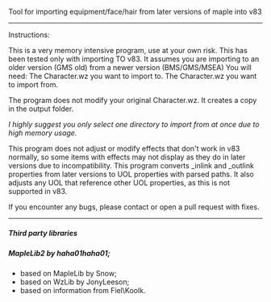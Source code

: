 
Tool for importing equipment/face/hair from later versions of maple into v83

----

Instructions:

This is a very memory intensive program, use at your own risk.
This has been tested only with importing TO v83. It assumes you are importing to an older version (GMS old) from a newer version (BMS/GMS/MSEA)
You will need:
The Character.wz you want to import to.
The Character.wz you want to import from.

The program does not modify your original Character.wz. It creates a copy in the output folder.

*I highly suggest you only select one directory to import from at once due to high memory usage.*

This program does not adjust or modify effects that don't work in v83 normally, so some items with effects may not display as they do in later versions due to incompatibility.
This program converts _inlink and _outlink properties from later versions to UOL properties with parsed paths. It also adjusts any UOL that reference other UOL properties, as this is not supported in v83.

If you encounter any bugs, please contact or open a pull request with fixes.

----

##### Third party libraries

##### MapleLib2 by haha01haha01;
 - based on MapleLib by Snow;
 - based on WzLib by JonyLeeson;
 - based on information from Fiel\Koolk.
